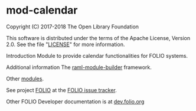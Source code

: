 # mod-calendar
Copyright (C) 2017-2018 The Open Library Foundation

This software is distributed under the terms of the Apache License, Version 2.0. See the file "[LICENSE](https://github.com/folio-org/mod-users/blob/master/LICENSE)" for more information.

Introduction
Module to provide calendar functionalities for FOLIO systems.

Additional information
The [raml-module-builder](https://github.com/folio-org/raml-module-builder) framework.

Other [modules](http://dev.folio.org/source-code/#server-side).

See project [FOLIO](https://issues.folio.org/browse/FOLIO) at the [FOLIO issue tracker](http://dev.folio.org/community/guide-issues).

Other FOLIO Developer documentation is at [dev.folio.org](http://dev.folio.org/)
